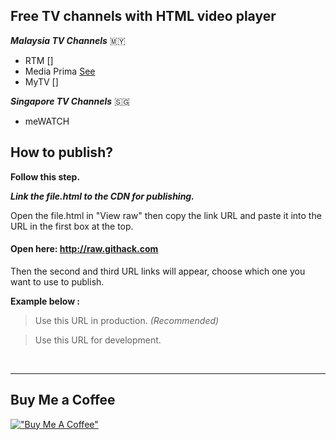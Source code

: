 ## Free TV channels with HTML video player

**_Malaysia TV Channels_** :malaysia:

- RTM []
- Media Prima [See](https://github.com/ZazerConer/TV_CHANNEL_HTML/tree/main/MediaPrima)
- MyTV []

**_Singapore TV Channels_** :singapore:

- meWATCH

## How to publish?

**Follow this step.**

**_Link the file.html to the CDN for publishing._**

Open the file.html in "View raw" then copy the link URL and paste it into the URL in the first box at the top. 

#### Open here: http://raw.githack.com

Then the second and third URL links will appear, choose which one you want to use to publish. 

**Example below :**

> Use this URL in production. _(Recommended)_

> Use this URL for development.

<br>

<hr>

## Buy Me a Coffee

[!["Buy Me A Coffee"](https://www.buymeacoffee.com/assets/img/custom_images/orange_img.png)](https://www.buymeacoffee.com/zaidzer9k)
